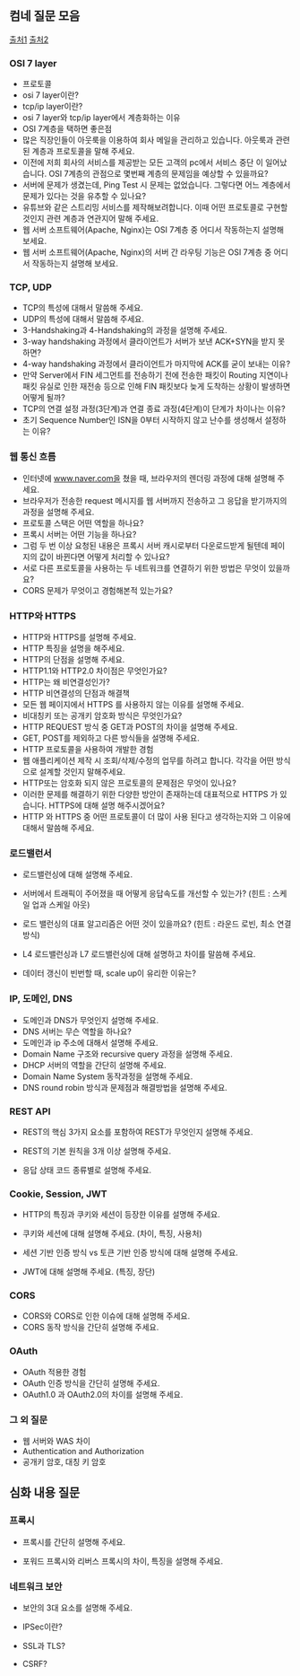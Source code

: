 ## 컴네 질문 모음 
[출처1](https://github.com/omnireader0/Tech-Interview-Question)
[출처2](https://github.com/ham-study/cs-study-for-interview)

### **OSI 7 layer**

- 프로토콜
- osi 7 layer이란?
- tcp/ip layer이란?
- osi 7 layer와 tcp/ip layer에서 계층화하는 이유
- OSI 7계층을 택하면 좋은점
- 많은 직장인들이 아웃룩을 이용하여 회사 메일을 관리하고 있습니다. 아웃룩과 관련된 계층과 프로토콜을 말해 주세요.
- 이전에 저희 회사의 서비스를 제공받는 모든 고객의 pc에서 서비스 중단 이 일어났습니다. OSI 7계층의 관점으로 몇번째 계층의 문제임을 예상할 수 있을까요?
- 서버에 문제가 생겼는데, Ping Test 시 문제는 없었습니다. 그렇다면 어느 계층에서 문제가 있다는 것을 유추할 수 있나요?
- 유튜브와 같은 스트리밍 서비스를 제작해보려합니다. 이때 어떤 프로토콜로 구현할 것인지 관련 계층과 연관지어 말해 주세요.
- 웹 서버 소프트웨어(Apache, Nginx)는 OSI 7계층 중 어디서 작동하는지 설명해 보세요.
- 웹 서버 소프트웨어(Apache, Nginx)의 서버 간 라우팅 기능은 OSI 7계층 중 어디서 작동하는지 설명해 보세요.

### **TCP, UDP**

- TCP의 특성에 대해서 말씀해 주세요.
- UDP의 특성에 대해서 말씀해 주세요.
- 3-Handshaking과 4-Handshaking의 과정을 설명해 주세요.
- 3-way handshaking 과정에서 클라이언트가 서버가 보낸 ACK+SYN을 받지 못하면?
- 4-way handshaking 과정에서 클라이언트가 마지막에 ACK를 굳이 보내는 이유?
- 만약 Server에서 FIN 세그먼트를 전송하기 전에 전송한 패킷이 Routing 지연이나 패킷 유실로 인한 재전송 등으로 인해 FIN 패킷보다 늦게 도착하는 상황이 발생하면 어떻게 될까?
- TCP의 연결 설정 과정(3단계)과 연결 종료 과정(4단계)이 단계가 차이나는 이유?
- 초기 Sequence Number인 ISN을 0부터 시작하지 않고 난수를 생성해서 설정하는 이유?

### **웹 통신 흐름**

- 인터넷에 www.naver.com을 쳤을 때, 브라우저의 렌더링 과정에 대해 설명해 주세요.
- 브라우저가 전송한 request 메시지를 웹 서버까지 전송하고 그 응답을 받기까지의 과정을 설명해 주세요.
- 프로토콜 스택은 어떤 역할을 하나요?
- 프록시 서버는 어떤 기능을 하나요?
- 그럼 두 번 이상 요청된 내용은 프록시 서버 캐시로부터 다운로드받게 될텐데 페이지의 값이 바뀐다면 어떻게 처리할 수 있나요?
- 서로 다른 프로토콜을 사용하는 두 네트워크를 연결하기 위한 방법은 무엇이 있을까요?
- CORS 문제가 무엇이고 경험해본적 있는가요?

### **HTTP와 HTTPS**

- HTTP와 HTTPS를 설명해 주세요.
- HTTP 특징을 설명을 해주세요.
- HTTP의 단점을 설명해 주세요.
- HTTP1.1와 HTTP2.0 차이점은 무엇인가요?
- HTTP는 왜 비연결성인가?
- HTTP 비연결성의 단점과 해결책
- 모든 웹 페이지에서 HTTPS 를 사용하지 않는 이유를 설명해 주세요.
- 비대칭키 또는 공개키 암호화 방식은 무엇인가요?
- HTTP REQUEST 방식 중 GET과 POST의 차이을 설명해 주세요.
- GET, POST를 제외하고 다른 방식들을 설명해 주세요.
- HTTP 프로토콜을 사용하여 개발한 경험
- 웹 애플리케이션 제작 시 조회/삭제/수정의 업무를 하려고 합니다. 각각을 어떤 방식으로 설계할 것인지 말해주세요.
- HTTP또는 암호화 되지 않은 프로토콜의 문제점은 무엇이 있나요?
- 이러한 문제를 해결하기 위한 다양한 방안이 존재하는데 대표적으로 HTTPS 가 있습니다. HTTPS에 대해 설명 해주시겠어요?
- HTTP 와 HTTPS 중 어떤 프로토콜이 더 많이 사용 된다고 생각하는지와 그 이유에 대해서 말씀해 주세요.

### 로드밸런서

- 로드밸런싱에 대해 설명해 주세요.
- 서버에서 트래픽이 주어졌을 때 어떻게 응답속도를  개선할 수 있는가? (힌트 : 스케일 업과 스케일 아웃)
- 로드 밸런싱의 대표 알고리즘은 어떤 것이 있을까요? (힌트 : 라운드 로빈, 최소 연결 방식)
- L4 로드밸런싱과 L7 로드밸런싱에 대해 설명하고 차이를 말씀해 주세요.

- 데이터 갱신이 빈번할 때, scale up이 유리한 이유는?

### **IP, 도메인, DNS**

- 도메인과 DNS가 무엇인지 설명해 주세요.
- DNS 서버는 무슨 역할을 하나요?
- 도메인과 ip 주소에 대해서 설명해 주세요.
- Domain Name 구조와 recursive query 과정을 설명해 주세요.
- DHCP 서버의 역할을 간단히 설명해 주세요.
- Domain Name System 동작과정을 설명해 주세요.
- DNS round robin 방식과 문제점과 해결방법을 설명해 주세요.

### REST API

- REST의 핵심 3가지 요소를 포함하여 REST가 무엇인지 설명해 주세요.

- REST의 기본 원칙을 3개 이상 설명해 주세요.

- 응답 상태 코드 종류별로 설명해 주세요.

### Cookie, Session, JWT

- HTTP의 특징과 쿠키와 세션이 등장한 이유를 설명해 주세요.
- 쿠키와 세션에 대해 설명해 주세요. (차이, 특징, 사용처)
- 세션 기반 인증 방식 vs 토큰 기반 인증 방식에 대해 설명해 주세요.

- JWT에 대해 설명해 주세요. (특징, 장단)

### CORS

- CORS와 CORS로 인한 이슈에 대해 설명해 주세요.
- CORS 동작 방식을 간단히 설명해 주세요.

### OAuth

- OAuth 적용한 경험
- OAuth 인증 방식을 간단히 설명해 주세요.
- OAuth1.0 과 OAuth2.0의 차이를 설명해 주세요.

### 그 외 질문

- 웹 서버와 WAS 차이
- Authentication and Authorization
- 공개키 암호, 대칭 키 암호

## 심화 내용 질문

### 프록시

- 프록시를 간단히 설명해 주세요.

- 포워드 프록시와 리버스 프록시의 차이, 특징을 설명해 주세요.

### 네트워크 보안

- 보안의 3대 요소를 설명해 주세요.
- IPSec이란?
- SSL과 TLS?

- CSRF?
